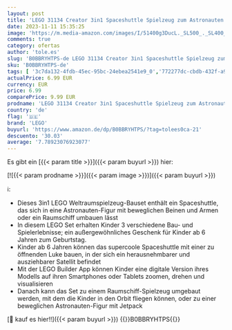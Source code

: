 ```yaml
---
layout: post
title: 'LEGO 31134 Creator 3in1 Spaceshuttle Spielzeug zum Astronauten zum Raumschiff  Konstruktionsspielzeug für Kinder  Jungen  Mädchen ab 6 Jahren  kreative Geschenkidee'
date: 2023-11-11 15:35:25
image: 'https://m.media-amazon.com/images/I/51400g3DucL._SL500_._SL400_.jpg'
comments: true
category: ofertas
author: 'tole.es'
slug: 'B0BBRYHTPS-de LEGO 31134 Creator 3in1 Spaceshuttle Spielzeug zum...'
sku: 'B0BBRYHTPS-de'
tags: [ '3c7da132-4fdb-45ec-95bc-24ebea2541e9_0','772277dc-cbdb-432f-a915-25a321e9ed8c_0','772277dc-cbdb-432f-a915-25a321e9ed8c_3901','772277dc-cbdb-432f-a915-25a321e9ed8c_9901','Arborist Merchandising Root','Bauspielzeug & Konstruktionsspielzeug','Bauspielzeugsets','Bereit für den Schulanfang','Best Selling','Custom Stores','Frühkindliche Betreuung','Kunden-Favoriten: Spielzeug','LEGO','Lego Creator','Lernaktivitäten und MINT','Self Service','Special Features Stores','Spielzeug','Stores','Xmas23 Most wanted Toys','e26659c6-d1cd-45cb-800b-2f9b432b8572_0','e26659c6-d1cd-45cb-800b-2f9b432b8572_5901','lego','​Bücher','🇩🇪', ]
actualPrice: 6.99 EUR
currency: EUR
price: 6.99
comparePrice: 9.99 EUR
prodname: 'LEGO 31134 Creator 3in1 Spaceshuttle Spielzeug zum Astronauten zum Raumschiff  Konstruktionsspielzeug für Kinder  Jungen  Mädchen ab 6 Jahren  kreative Geschenkidee'
country: 'de'
flag: '🇩🇪'
brand: 'LEGO'
buyurl: 'https://www.amazon.de/dp/B0BBRYHTPS/?tag=tolees0ca-21'
descuento: '30.03'
average: '7.78923076923077'
---
```


Es gibt ein [{{< param title >}}]({{< param buyurl >}}) hier:

[![{{< param prodname >}}]({{< param image >}})]({{< param buyurl >}})

ℹ️:

- Dieses 3in1 LEGO Weltraumspielzeug-Bauset enthält ein Spaceshuttle, das sich in eine Astronauten-Figur mit beweglichen Beinen und Armen oder ein Raumschiff umbauen lässt
- In diesem LEGO Set erhalten Kinder 3 verschiedene Bau- und Spielerlebnisse; ein außergewöhnliches Geschenk für Kinder ab 6 Jahren zum Geburtstag.
- Kinder ab 6 Jahren können das supercoole Spaceshuttle mit einer zu öffnenden Luke bauen, in der sich ein herausnehmbarer und ausziehbarer Satellit befindet
- Mit der LEGO Builder App können Kinder eine digitale Version ihres Modells auf ihren Smartphones oder Tablets zoomen, drehen und visualisieren
- Danach kann das Set zu einem Raumschiff-Spielzeug umgebaut werden, mit dem die Kinder in den Orbit fliegen können, oder zu einer beweglichen Astronauten-Figur mit Jetpack

[🛒 kauf es hier!!]({{< param buyurl >}})
{{<world>}}B0BBRYHTPS{{</world>}}
